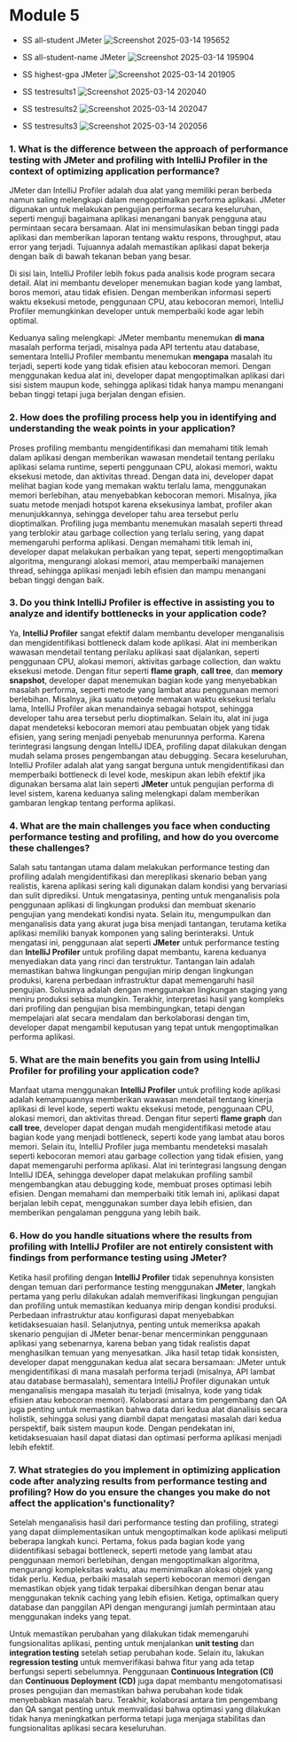 # Module 5

- SS all-student JMeter
  ![Screenshot 2025-03-14 195652](https://github.com/user-attachments/assets/a38c6631-d3da-448c-a86f-bf3b8d7f944c)

- SS all-student-name JMeter
  ![Screenshot 2025-03-14 195904](https://github.com/user-attachments/assets/6e9421b9-5f5f-47b7-903e-14131d565ec2)

- SS highest-gpa JMeter
  ![Screenshot 2025-03-14 201905](https://github.com/user-attachments/assets/76184c4a-368d-4ad9-9dfb-80dad9c6d4f5)

- SS testresults1
  ![Screenshot 2025-03-14 202040](https://github.com/user-attachments/assets/e9487348-feeb-4b1d-81c5-e0b7a326382d)

- SS testresults2
  ![Screenshot 2025-03-14 202047](https://github.com/user-attachments/assets/08dc43c5-2177-4217-a980-488e507a7b59)

- SS testresults3
  ![Screenshot 2025-03-14 202056](https://github.com/user-attachments/assets/0e12e07e-ffc5-4eb8-8cb3-67e66e30cced)

### 1. What is the difference between the approach of performance testing with JMeter and profiling with IntelliJ Profiler in the context of optimizing application performance?
JMeter dan IntelliJ Profiler adalah dua alat yang memiliki peran berbeda namun saling melengkapi dalam mengoptimalkan performa aplikasi. JMeter digunakan untuk melakukan pengujian performa secara keseluruhan, seperti menguji bagaimana aplikasi menangani banyak pengguna atau permintaan secara bersamaan. Alat ini mensimulasikan beban tinggi pada aplikasi dan memberikan laporan tentang waktu respons, throughput, atau error yang terjadi. Tujuannya adalah memastikan aplikasi dapat bekerja dengan baik di bawah tekanan beban yang besar.

Di sisi lain, IntelliJ Profiler lebih fokus pada analisis kode program secara detail. Alat ini membantu developer menemukan bagian kode yang lambat, boros memori, atau tidak efisien. Dengan memberikan informasi seperti waktu eksekusi metode, penggunaan CPU, atau kebocoran memori, IntelliJ Profiler memungkinkan developer untuk memperbaiki kode agar lebih optimal.

Keduanya saling melengkapi: JMeter membantu menemukan **di mana** masalah performa terjadi, misalnya pada API tertentu atau database, sementara IntelliJ Profiler membantu menemukan **mengapa** masalah itu terjadi, seperti kode yang tidak efisien atau kebocoran memori. Dengan menggunakan kedua alat ini, developer dapat mengoptimalkan aplikasi dari sisi sistem maupun kode, sehingga aplikasi tidak hanya mampu menangani beban tinggi tetapi juga berjalan dengan efisien.

### 2. How does the profiling process help you in identifying and understanding the weak points in your application?
Proses profiling membantu mengidentifikasi dan memahami titik lemah dalam aplikasi dengan memberikan wawasan mendetail tentang perilaku aplikasi selama runtime, seperti penggunaan CPU, alokasi memori, waktu eksekusi metode, dan aktivitas thread. Dengan data ini, developer dapat melihat bagian kode yang memakan waktu terlalu lama, menggunakan memori berlebihan, atau menyebabkan kebocoran memori. Misalnya, jika suatu metode menjadi hotspot karena eksekusinya lambat, profiler akan menunjukkannya, sehingga developer tahu area tersebut perlu dioptimalkan. Profiling juga membantu menemukan masalah seperti thread yang terblokir atau garbage collection yang terlalu sering, yang dapat memengaruhi performa aplikasi. Dengan memahami titik lemah ini, developer dapat melakukan perbaikan yang tepat, seperti mengoptimalkan algoritma, mengurangi alokasi memori, atau memperbaiki manajemen thread, sehingga aplikasi menjadi lebih efisien dan mampu menangani beban tinggi dengan baik.

### 3. Do you think IntelliJ Profiler is effective in assisting you to analyze and identify bottlenecks in your application code?
Ya, **IntelliJ Profiler** sangat efektif dalam membantu developer menganalisis dan mengidentifikasi bottleneck dalam kode aplikasi. Alat ini memberikan wawasan mendetail tentang perilaku aplikasi saat dijalankan, seperti penggunaan CPU, alokasi memori, aktivitas garbage collection, dan waktu eksekusi metode. Dengan fitur seperti **flame graph**, **call tree**, dan **memory snapshot**, developer dapat menemukan bagian kode yang menyebabkan masalah performa, seperti metode yang lambat atau penggunaan memori berlebihan. Misalnya, jika suatu metode memakan waktu eksekusi terlalu lama, IntelliJ Profiler akan menandainya sebagai hotspot, sehingga developer tahu area tersebut perlu dioptimalkan. Selain itu, alat ini juga dapat mendeteksi kebocoran memori atau pembuatan objek yang tidak efisien, yang sering menjadi penyebab menurunnya performa. Karena terintegrasi langsung dengan IntelliJ IDEA, profiling dapat dilakukan dengan mudah selama proses pengembangan atau debugging. Secara keseluruhan, IntelliJ Profiler adalah alat yang sangat berguna untuk mengidentifikasi dan memperbaiki bottleneck di level kode, meskipun akan lebih efektif jika digunakan bersama alat lain seperti **JMeter** untuk pengujian performa di level sistem, karena keduanya saling melengkapi dalam memberikan gambaran lengkap tentang performa aplikasi.

### 4. What are the main challenges you face when conducting performance testing and profiling, and how do you overcome these challenges?
Salah satu tantangan utama dalam melakukan performance testing dan profiling adalah mengidentifikasi dan mereplikasi skenario beban yang realistis, karena aplikasi sering kali digunakan dalam kondisi yang bervariasi dan sulit diprediksi. Untuk mengatasinya, penting untuk menganalisis pola penggunaan aplikasi di lingkungan produksi dan membuat skenario pengujian yang mendekati kondisi nyata. Selain itu, mengumpulkan dan menganalisis data yang akurat juga bisa menjadi tantangan, terutama ketika aplikasi memiliki banyak komponen yang saling berinteraksi. Untuk mengatasi ini, penggunaan alat seperti **JMeter** untuk performance testing dan **IntelliJ Profiler** untuk profiling dapat membantu, karena keduanya menyediakan data yang rinci dan terstruktur. Tantangan lain adalah memastikan bahwa lingkungan pengujian mirip dengan lingkungan produksi, karena perbedaan infrastruktur dapat memengaruhi hasil pengujian. Solusinya adalah dengan menggunakan lingkungan staging yang meniru produksi sebisa mungkin. Terakhir, interpretasi hasil yang kompleks dari profiling dan pengujian bisa membingungkan, tetapi dengan mempelajari alat secara mendalam dan berkolaborasi dengan tim, developer dapat mengambil keputusan yang tepat untuk mengoptimalkan performa aplikasi.

### 5. What are the main benefits you gain from using IntelliJ Profiler for profiling your application code?
Manfaat utama menggunakan **IntelliJ Profiler** untuk profiling kode aplikasi adalah kemampuannya memberikan wawasan mendetail tentang kinerja aplikasi di level kode, seperti waktu eksekusi metode, penggunaan CPU, alokasi memori, dan aktivitas thread. Dengan fitur seperti **flame graph** dan **call tree**, developer dapat dengan mudah mengidentifikasi metode atau bagian kode yang menjadi bottleneck, seperti kode yang lambat atau boros memori. Selain itu, IntelliJ Profiler juga membantu mendeteksi masalah seperti kebocoran memori atau garbage collection yang tidak efisien, yang dapat memengaruhi performa aplikasi. Alat ini terintegrasi langsung dengan IntelliJ IDEA, sehingga developer dapat melakukan profiling sambil mengembangkan atau debugging kode, membuat proses optimasi lebih efisien. Dengan memahami dan memperbaiki titik lemah ini, aplikasi dapat berjalan lebih cepat, menggunakan sumber daya lebih efisien, dan memberikan pengalaman pengguna yang lebih baik.

### 6. How do you handle situations where the results from profiling with IntelliJ Profiler are not entirely consistent with findings from performance testing using JMeter?
Ketika hasil profiling dengan **IntelliJ Profiler** tidak sepenuhnya konsisten dengan temuan dari performance testing menggunakan **JMeter**, langkah pertama yang perlu dilakukan adalah memverifikasi lingkungan pengujian dan profiling untuk memastikan keduanya mirip dengan kondisi produksi. Perbedaan infrastruktur atau konfigurasi dapat menyebabkan ketidaksesuaian hasil. Selanjutnya, penting untuk memeriksa apakah skenario pengujian di JMeter benar-benar mencerminkan penggunaan aplikasi yang sebenarnya, karena beban yang tidak realistis dapat menghasilkan temuan yang menyesatkan. Jika hasil tetap tidak konsisten, developer dapat menggunakan kedua alat secara bersamaan: JMeter untuk mengidentifikasi di mana masalah performa terjadi (misalnya, API lambat atau database bermasalah), sementara IntelliJ Profiler digunakan untuk menganalisis mengapa masalah itu terjadi (misalnya, kode yang tidak efisien atau kebocoran memori). Kolaborasi antara tim pengembang dan QA juga penting untuk memastikan bahwa data dari kedua alat dianalisis secara holistik, sehingga solusi yang diambil dapat mengatasi masalah dari kedua perspektif, baik sistem maupun kode. Dengan pendekatan ini, ketidaksesuaian hasil dapat diatasi dan optimasi performa aplikasi menjadi lebih efektif.

### 7. What strategies do you implement in optimizing application code after analyzing results from performance testing and profiling? How do you ensure the changes you make do not affect the application's functionality?
Setelah menganalisis hasil dari performance testing dan profiling, strategi yang dapat diimplementasikan untuk mengoptimalkan kode aplikasi meliputi beberapa langkah kunci. Pertama, fokus pada bagian kode yang diidentifikasi sebagai bottleneck, seperti metode yang lambat atau penggunaan memori berlebihan, dengan mengoptimalkan algoritma, mengurangi kompleksitas waktu, atau meminimalkan alokasi objek yang tidak perlu. Kedua, perbaiki masalah seperti kebocoran memori dengan memastikan objek yang tidak terpakai dibersihkan dengan benar atau menggunakan teknik caching yang lebih efisien. Ketiga, optimalkan query database dan panggilan API dengan mengurangi jumlah permintaan atau menggunakan indeks yang tepat. 

Untuk memastikan perubahan yang dilakukan tidak memengaruhi fungsionalitas aplikasi, penting untuk menjalankan **unit testing** dan **integration testing** setelah setiap perubahan kode. Selain itu, lakukan **regression testing** untuk memverifikasi bahwa fitur yang ada tetap berfungsi seperti sebelumnya. Penggunaan **Continuous Integration (CI)** dan **Continuous Deployment (CD)** juga dapat membantu mengotomatisasi proses pengujian dan memastikan bahwa perubahan kode tidak menyebabkan masalah baru. Terakhir, kolaborasi antara tim pengembang dan QA sangat penting untuk memvalidasi bahwa optimasi yang dilakukan tidak hanya meningkatkan performa tetapi juga menjaga stabilitas dan fungsionalitas aplikasi secara keseluruhan.
